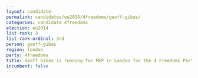 ```yaml
---
layout: candidate
permalink: candidates/eu2014/4freedoms/geoff-gibas/
categories: candidate 4freedoms
election: eu2014
list-rank: 3
list-rank-ordinal: 3rd
person: geoff-gibas
region: london
party: 4freedoms
title: Geoff Gibas is running for MEP in London for the 4 Freedoms Party
incumbent: false
---
```

